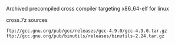 Archived precompiled cross compiler targeting x86_64-elf for linux

cross.7z sources

```
ftp://gcc.gnu.org/pub/gcc/releases/gcc-4.9.0/gcc-4.9.0.tar.gz
ftp://gcc.gnu.org/pub/binutils/releases/binutils-2.24.tar.gz
```
